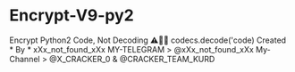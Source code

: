 # Encrypt-V9-py2
Encrypt Python2 Code, Not Decoding ⚠️👌🏿
codecs.decode('code)
Created * By * xXx_not_found_xXx
MY-TELEGRAM > @xXx_not_found_xXx
My-Channel > @X_CRACKER_0 & @CRACKER_TEAM_KURD 
